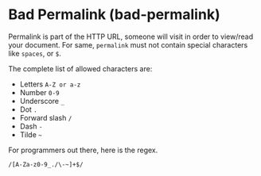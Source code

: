 # Bad Permalink (bad-permalink)

Permalink is part of the HTTP URL, someone will visit in order to view/read your document. For same, `permalink` must not contain special characters like `spaces`, or `$`.

The complete list of allowed characters are:

- Letters `A-Z or a-z`
- Number `0-9`
- Underscore `_`
- Dot `.`
- Forward slash `/`
- Dash `-`
- Tilde `~`

For programmers out there, here is the regex.

```
/[A-Za-z0-9_./\-~]+$/
```
